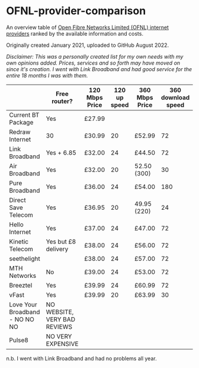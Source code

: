 # OFNL-provider-comparison
An overview table of [Open Fibre Networks Limited (OFNL) internet providers](https://www.ofnl.co.uk/) ranked by the available information and costs.

Originally created January 2021, uploaded to GitHub August 2022.

*Disclaimer: This was a personally created list for my own needs with my own opinions added. Prices, services and so forth may have moved on since it's creation. I went with Link Broadband and had good service for the entire 18 months I was with them.*

|                                | Free router?                 | 120 Mbps Price | 120 up speed | 360 Mbps Price | 360 download speed | Connection charge | Contract length | Total (100 ) |
|--------------------------------|------------------------------|----------------|--------------|----------------|--------------------|-------------------|-----------------|--------------|
| Current BT Package             | Yes                          | £27.99         |              |                |                    |                   |                 |              |
| Redraw Internet                | 30                           | £30.99         | 20           | £52.99         | 72                 | £25.00            | 12              | 85.99        |
| Link Broadband                 | Yes + 6.85                   | £32.00         | 24           | £44.50         | 72                 | £35.00            | 12              | 73.85        |
| Air Broadband                  | Yes                          | £32.00         | 20           | 52.50 (300)    | 30                 | £50.00            | 12              | £82.00       |
| Pure Broadband                 | Yes                          | £36.00         | 24           | £54.00         | 180                | £46.50            | 12              | £82.50       |
| Direct Save Telecom            | Yes                          | £36.95         | 20           | 49.95 (220)    | 24                 | £49.90            | 12              | £86.85       |
| Hello Internet                 | Yes                          | £37.00         | 24           | £47.00         | 72                 | £56.95            | 12              | £93.95       |
| Kinetic Telecom                | Yes but £8 delivery          | £38.00         | 24           | £56.00         | 72                 | £45.00            | 12              | £83.00       |
| seethelight                    |                              | £38.00         | 24           | £57.00         | 72                 | £50.00            | 12              | £88.00       |
| MTH Networks                   | No                           | £39.00         | 24           | £53.00         | 72                 | £30.00            | 12              | £69.00       |
| Breeztel                       | Yes                          | £39.99         | 24           | £60.99         | 72                 | £42.95            | 12              | £82.94       |
| vFast                          | Yes                          | £39.99         | 20           | £63.99         | 30                 | £25.00            | 12              | £64.99       |
| Love Your Broadband - NO NO NO | NO WEBSITE, VERY BAD REVIEWS |                |              |                |                    |                   |                 |              |
| Pulse8                         | NO VERY EXPENSIVE            |                |              |                |                    |                   |                 |              |

n.b. I went with Link Broadband and had no problems all year.
